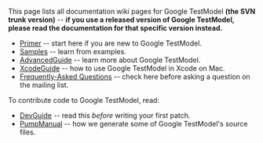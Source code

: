 This page lists all documentation wiki pages for Google TestModel **(the SVN trunk version)**
-- **if you use a released version of Google TestModel, please read the
documentation for that specific version instead.**

  * [Primer](Primer.md) -- start here if you are new to Google TestModel.
  * [Samples](Samples.md) -- learn from examples.
  * [AdvancedGuide](AdvancedGuide.md) -- learn more about Google TestModel.
  * [XcodeGuide](XcodeGuide.md) -- how to use Google TestModel in Xcode on Mac.
  * [Frequently-Asked Questions](FAQ.md) -- check here before asking a question on the mailing list.

To contribute code to Google TestModel, read:

  * [DevGuide](DevGuide.md) -- read this _before_ writing your first patch.
  * [PumpManual](PumpManual.md) -- how we generate some of Google TestModel's source files.